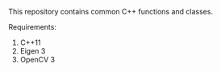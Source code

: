 This repository contains common C++ functions and classes. 

Requirements:
1. C++11
1. Eigen 3
1. OpenCV 3
